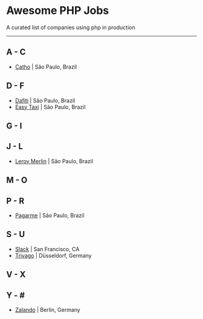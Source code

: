 # Awesome PHP Jobs
A curated list of companies using php in production 

---

## A - C
* [Catho](http://www.catho.com.br) | São Paulo, Brazil 

## D - F
* [Dafiti](https://www.dafiti.com.br) | São Paulo, Brazil
* [Easy Taxi](http://easytaxi.com.br) | São Paulo, Brazil 

## G - I

## J - L
* [Leroy Merlin](http://leroymerlin.com.br) | São Paulo, Brazil 

## M - O

## P - R
* [Pagarme](http://pagar.me) | São Paulo, Brazil

## S - U
* [Slack](https://slack.com/jobs) | San Francisco, CA 
* [Trivago](http://company.trivago.com/jobs) | Düsseldorf, Germany

## V - X

## Y - \#
* [Zalando](https://jobs.zalando.com) | Berlin, Germany
